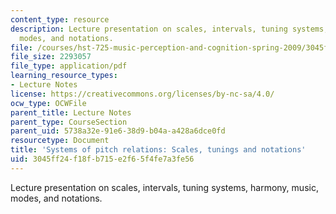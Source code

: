 ```yaml
---
content_type: resource
description: Lecture presentation on scales, intervals, tuning systems, harmony, music,
  modes, and notations.
file: /courses/hst-725-music-perception-and-cognition-spring-2009/3045ff24f18fb715e2f65f4fe7a3fe56_MITHST_725S09_lec09_scales.pdf
file_size: 2293057
file_type: application/pdf
learning_resource_types:
- Lecture Notes
license: https://creativecommons.org/licenses/by-nc-sa/4.0/
ocw_type: OCWFile
parent_title: Lecture Notes
parent_type: CourseSection
parent_uid: 5738a32e-91e6-38d9-b04a-a428a6dce0fd
resourcetype: Document
title: 'Systems of pitch relations: Scales, tunings and notations'
uid: 3045ff24-f18f-b715-e2f6-5f4fe7a3fe56
---
```

Lecture presentation on scales, intervals, tuning systems, harmony, music, modes, and notations.